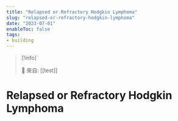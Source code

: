 ```yaml
---
title: "Relapsed or Refractory Hodgkin Lymphoma"
slug: "relapsed-or-refractory-hodgkin-lymphoma"
date: "2023-07-01"
enableToc: false
tags:
- building
---
```


> [!info]
>
> 🌱 來自: [[test]]

# Relapsed or Refractory Hodgkin Lymphoma



